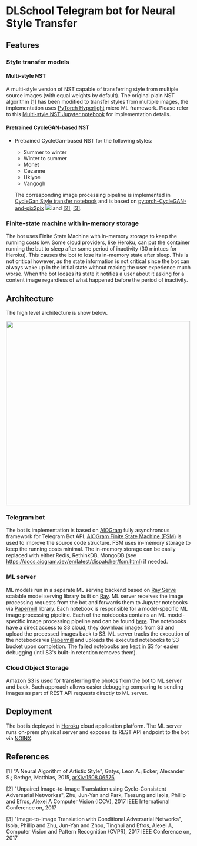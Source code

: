 # DLSchool Telegram bot for Neural Style Transfer

## Features

### Style transfer models
 #### Multi-style NST
 A multi-style version of NST capable of transferring style from multiple source images (with equal weights by default). The original plain NST algorithm [[1]](#1) has been modified to transfer styles from multiple images, the implementation uses [PyTorch Hyperlight](https://github.com/pgagarinov/pytorch-hyperlight) micro ML framework. Please refer to this [Multi-style NST Jupyter notebook](https://github.com/pgagarinov/dls-style-telegram-bot/blob/main/ml_server/plain_simple_nst.ipynb) for implementation details.
 
 #### Pretrained CycleGAN-based NST
 - Pretrained CycleGan-based NST for the following styles:
    - Summer to winter
    - Winter to summer
    - Monet
    - Cezanne
    - Ukiyoe
    - Vangogh
    
    The corresponding image processing pipeline is implemented in [CycleGan Style transfer notebook](https://github.com/pgagarinov/dls-style-telegram-bot/blob/main/ml_server/cycle_gan_style_inference.ipynb) and is based on [pytorch-CycleGAN-and-pix2pix](https://github.com/junyanz/pytorch-CycleGAN-and-pix2pix) ![](https://img.shields.io/github/stars/junyanz/pytorch-CycleGAN-and-pix2pix.svg?style=social) and [[2]](#2), [[3]](#3).
 
 ### Finite-state machine with in-memory storage
 The bot uses Finite State Machine with in-memory storage to keep the running costs low. Some cloud providers, like Heroku, can put the container running the but to sleep after some period of inactivity (30 mintues for Heroku). This causes the bot to lose its in-memory state after sleep. This is not critical however, as the state information is not critical since the bot can always wake up in the initial state without making the user experience much worse. When the bot looses its state it notifies a user about it asking for a content image regardless of what happened before the period of inactivity.
  
 ## Architecture
 The high level architecture is show below.
 
 <img src="https://user-images.githubusercontent.com/4868370/107093369-2c7eaa80-6816-11eb-8f37-e1b9c8f55f47.png" width="500">
 
 ### Telegram bot
 The bot is implementation is based on [AIOGram](https://aiogram.dev/) fully asynchronous framework for Telegram Bot API. [AIOGram Finite State Machine (FSM)](https://docs.aiogram.dev/en/latest/examples/finite_state_machine_example.html) is used to improve the source code structure. FSM uses in-memory storage to keep the running costs minimal. The in-memory storage can be easily replaced with either Redis, RethinkDB, MongoDB (see https://docs.aiogram.dev/en/latest/dispatcher/fsm.html) if needed.
 
 ### ML server
 ML models run in a separate ML serving backend based on [Ray Serve](https://docs.ray.io/en/master/serve/index.html) scalable model serving library built on [Ray](https://ray.io/). ML server receives the image processing requests from the bot and forwards them to Jupyter notebooks via [Papermill](https://github.com/nteract/papermill) library. Each notebook is responsible for a model-specific ML image processing pipeline.  Each of the notebooks contains an ML model-specific image processing pipeline and can be found [here](https://github.com/pgagarinov/dls-style-telegram-bot/tree/main/ml_server). The notebooks have a direct access to S3 cloud, they download images from S3 and upload the processed images back to S3. ML server tracks the execution of the notebooks via [Papermill](https://github.com/nteract/papermill) and uploads the executed notebooks to S3 bucket upon completion. The failed notebooks are kept in S3 for easier debugging (intil S3's built-in retention removes them).
 
 
 ### Cloud Object Storage
 Amazon S3 is used for transferring the photos from the bot to ML server and back. Such approach allows easier debugging comparing to sending images as part of REST API requests 
 directly to ML server.
 
 
 ## Deployment
 The bot is deployed in [Heroku](www.heroku.com) cloud application platform. The ML server runs on-prem physical server and exposes its REST API endpoint to the bot via [NGINX](https://www.nginx.com/).
 
 ## References
 <a id="1">[1]</a> 
 "A Neural Algorithm of Artistic Style", Gatys, Leon A.; Ecker, Alexander S.; Bethge, Matthias, 2015, [arXiv:1508.06576](https://arxiv.org/abs/1508.06576) 

 <a id="2">[2]</a> 
  "Unpaired Image-to-Image Translation using Cycle-Consistent Adversarial Networkss", Zhu, Jun-Yan and Park, Taesung and Isola, Phillip and Efros, Alexei A
    Computer Vision (ICCV), 2017 IEEE International Conference on, 2017

 <a id="3">[3]</a> 
  "Image-to-Image Translation with Conditional Adversarial Networks",
  Isola, Phillip and Zhu, Jun-Yan and Zhou, Tinghui and Efros, Alexei A,
  Computer Vision and Pattern Recognition (CVPR), 2017 IEEE Conference on,
  2017
